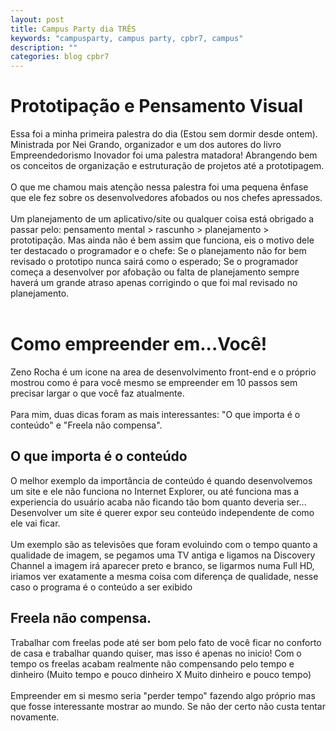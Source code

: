 ```yaml
---
layout: post
title: Campus Party dia TRÊS
keywords: "campusparty, campus party, cpbr7, campus"
description: ""
categories: blog cpbr7
---
```


# Prototipação e Pensamento Visual
Essa foi a minha primeira palestra do dia (Estou sem dormir desde ontem). Ministrada por Nei Grando, organizador e um dos autores do livro Empreendedorismo Inovador foi uma palestra matadora! Abrangendo bem os conceitos de organização e estruturação de projetos até a prototipagem. 
<br /><br />
O que me chamou mais atenção nessa palestra foi uma pequena ênfase que ele fez sobre os desenvolvedores afobados ou nos chefes apressados. 
<br /><br />
Um planejamento de um aplicativo/site ou qualquer coisa está obrigado a passar pelo: pensamento mental > rascunho > planejamento > prototipação. Mas ainda não é bem assim que funciona, eis o motivo dele ter destacado o programador e o chefe: Se o planejamento não for bem revisado o prototipo nunca sairá como o esperado; Se o programador começa a desenvolver por afobação ou falta de planejamento sempre haverá um grande atraso apenas corrigindo o que foi mal revisado no planejamento.
<br /><br />

# Como empreender em...Você!
Zeno Rocha é um icone na area de desenvolvimento front-end e o próprio mostrou como é para você mesmo se empreender em 10 passos sem precisar largar o que você faz atualmente.
<br /><br />
Para mim, duas dicas foram as mais interessantes: "O que importa é o conteúdo" e "Freela não compensa".

## O que importa é o conteúdo
O melhor exemplo da importância de conteúdo é quando desenvolvemos um site e ele não funciona no Internet Explorer, ou até funciona mas a experiencia do usuário acaba não ficando tão bom quanto deveria ser...<br />
Desenvolver um site é querer expor seu conteúdo independente de como ele vai ficar.
<br /><br /> 
Um exemplo são as televisões que foram evoluindo com o tempo quanto a qualidade de imagem, se pegamos uma TV antiga e ligamos na Discovery Channel a imagem irá aparecer preto e branco, se ligarmos numa Full HD, iriamos ver exatamente a mesma coisa com diferença de qualidade, nesse caso o programa é o conteúdo a ser exibido

## Freela não compensa.
Trabalhar com freelas pode até ser bom pelo fato de você ficar no conforto de casa e trabalhar quando quiser, mas isso é apenas no inicio! Com o tempo os freelas acabam realmente não compensando pelo tempo e dinheiro (Muito tempo e pouco dinheiro X Muito dinheiro e pouco tempo)<br /><br />
Empreender em si mesmo seria "perder tempo" fazendo algo próprio mas que fosse interessante mostrar ao mundo. Se não der certo não custa tentar novamente.
